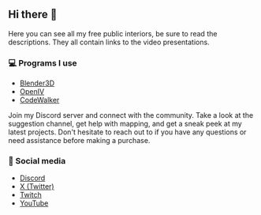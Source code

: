 ## Hi there 👋
Here you can see all my free public interiors, be sure to read the descriptions. They all contain links to the video presentations.

### 💻 Programs I use
- [Blender3D](https://www.blender.org/)
- [OpenIV](https://openiv.com/)
- [CodeWalker](https://es.gta5-mods.com/tools/codewalker-gtav-interactive-3d-map)

Join my Discord server and connect with the community. Take a look at the suggestion channel, get help with mapping, and get a sneak peek at my latest projects. Don't hesitate to reach out to if you have any questions or need assistance before making a purchase.

### 🔔 Social media
- [Discord](https://discord.gg/6XN5C9J6BT)
- [X (Twitter)](https://twitter.com/SrPeterP)
- [Twitch](https://www.twitch.tv/srpeterr)
- [YouTube](https://www.youtube.com/channel/UCoxxGMCMRXB52Ryaiw7Asxg)
